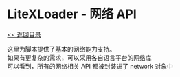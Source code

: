 # LiteXLoader - 网络 API

[<< 返回目录](README.md)

这里为脚本提供了基本的网络能力支持。  
如果有更复杂的需求，可以采用各自语言平台的网络库  
可以看到，所有的网络相关 API 都被封装进了 network 对象中
